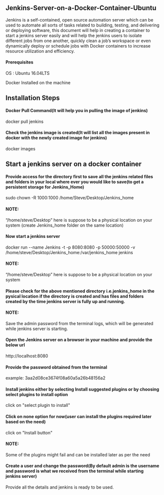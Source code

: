 ## Jenkins-Server-on-a-Docker-Container-Ubuntu


Jenkins is a self-contained, open source automation server which can be used to automate all sorts of tasks related to building, testing, and delivering or deploying software, this document will help in creating a container to start a jenkins server easily and will help the jenkins users to isolate different jobs from one another, quickly clean a job’s workspace or even dynamically deploy or schedule jobs with Docker containers to increase resource utilization and efficiency.


#### Prerequisites

OS : Ubuntu 16.04LTS

Docker Installed on the machine


## Installation Steps


#### Docker Pull Command(It will help you in pulling the image of jenkins)
docker pull jenkins 



#### Check the jenkins image is created(It will list all the images present in docker with the newly created image for jenkins)
docker images



## Start a  jenkins server on a docker container


#### Provide access for the directory first to save all the jenkins related files and folders in your local where ever you would like to save(to get a persistent storage for Jenkins_Home)

sudo chown -R 1000:1000 /home/Steve/Desktop/Jenkins_home

#### NOTE: 
“/home/steve/Desktop” here is suppose to be a physical location on your system (create Jenkins_home folder on the same location)


#### Now start a jenkins server 

docker run --name Jenkins -t -p 8080:8080 -p 50000:50000 -v /home/steve/Desktop/Jenkins_home:/var/jenkins_home jenkins

#### NOTE:
“/home/steve/Desktop” here is suppose to be a physical location on your system



#### Please check for the above mentioned directory i.e.jenkins_home in the pysical location if the directory is created and has files and folders created by the time jenkins server is fully up and running.


#### NOTE:
Save the admin password from the terminal logs, which will be generated while jenkins server is starting.



#### Open the Jenkins server on a browser in your machine and provide the below url

http://localhost:8080


#### Provide the password obtained from the terminal

example: 3aa2d08ce3674f08a60a5a26b48156a2



#### Install jenkins either by selecting Install suggested plugins or by choosing select plugins to install option

click on "select plugin to install"



#### Click on none option for now(user can install the plugins required later based on the need)

click on "Install button"


#### NOTE: 

Some of the plugins might fail and can be installed later as per the need



#### Create a user and change the password(By default admin is the username and password is what we received from the terminal while starting jenkins server)

Provide all the details and jenkins is ready to be used.
